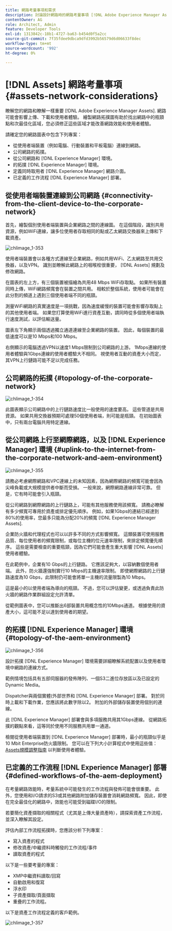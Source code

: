 ```yaml
---
title: 網路考量事項和需求
description: 討論設計網路時的網路考量事項 [!DNL Adobe Experience Manager Assets] 部署。
contentOwner: AG
role: Architect, Admin
feature: Developer Tools
exl-id: 1313842c-18b1-4727-ba63-b454d0f5a2cc
source-git-commit: 7f35fdee9dbca9dfd3992b56579d6d06633f8dec
workflow-type: tm+mt
source-wordcount: '992'
ht-degree: 0%

---
```


# [!DNL Assets] 網路考量事項 {#assets-network-considerations}

瞭解您的網路和瞭解一樣重要 [!DNL Adobe Experience Manager Assets]. 網路可能會影響上傳、下載和使用者體驗。 繪製網路拓撲圖有助於找出網路中的瓶頸點和次最佳化區域，您必須修正這些區域才能改善網路效能和使用者體驗。

請確定您的網路圖表中包含下列專案：

* 從使用者端裝置（例如電腦、行動裝置和平板電腦）連線到網路。
* 公司網路的拓撲。
* 從公司網路和 [!DNL Experience Manager] 環境。
* 的拓撲 [!DNL Experience Manager] 環境。
* 定義同時取用者 [!DNL Experience Manager] 網路介面。
* 已定義的工作流程 [!DNL Experience Manager] 部署。

## 從使用者端裝置連線到公司網路 {#connectivity-from-the-client-device-to-the-corporate-network}

首先，繪製個別使用者端裝置與企業網路之間的連線圖。 在這個階段，識別共用資源，例如WiFi連線，讓多位使用者存取相同的點或乙太網路交換器來上傳和下載資產。

![chlimage_1-353](assets/chlimage_1-353.png)

使用者端裝置會以各種方式連線至企業網路，例如共用WiFi、乙太網路至共用交換器，以及VPN。 識別並瞭解此網路上的咽喉栓很重要， [!DNL Assets] 規劃及修改網路。

在圖表的左上方，有三個裝置被描繪為共用48 Mbps WiFi存取點。 如果所有裝置同時上傳，WiFi網路頻寬會在裝置之間共用。 相較於整個系統，使用者可能會在此分割的頻道上遇到三個使用者端不同的瓶頸。

測量WiFi網路的真實速度是一項挑戰，因為速度緩慢的裝置可能會影響存取點上的其他使用者端。 如果您打算使用WiFi進行資產互動，請同時從多個使用者端執行速度測試，以評估輸送量。

圖表左下角顯示兩個透過獨立通道連線至企業網路的裝置。 因此，每個裝置的最低速度可以是10 Mbps和100 Mbps。

右側顯示的電腦透過VPN以速度1 Mbps限制到公司網路的上游。 1Mbps連線的使用者體驗與1Gbps連線的使用者體驗大不相同。 視使用者互動的資產大小而定，其VPN上行鏈路可能不足以完成任務。

## 公司網路的拓撲 {#topology-of-the-corporate-network}

![chlimage_1-354](assets/chlimage_1-354.png)

此圖表顯示公司網路中的上行鏈路速度比一般使用的速度要高。 這些管道是共用資源。 如果共用交換器預期可處理50個使用者端，則可能是瓶頸。 在初始圖表中，只有兩台電腦共用特定連線。

## 從公司網路上行至網際網路，以及 [!DNL Experience Manager] 環境 {#uplink-to-the-internet-from-the-corporate-network-and-aem-environment}

![chlimage_1-355](assets/chlimage_1-355.png)

請務必考慮網際網路和VPC連線上的未知因素，因為網際網路的頻寬可能會因為尖峰負載或大規模提供者中斷而受損。 一般來說，網際網路連線非常可靠。 但是，它有時可能會引入瓶頸。

從公司網路到網際網路的上行鏈路上，可能有其他服務使用該頻寬。 請務必瞭解有多少頻寬可專用於資產或排定優先順序。 例如，如果1Gbps的連結已經達到80%的使用率，您最多只能為分配20%的頻寬 [!DNL Experience Manager Assets].

企業防火牆和代理程式也可以以許多不同的方式影響頻寬。 這類裝置可使用服務品質、每位使用者的頻寬限制，或每位主機的位元速率限制，來排定頻寬優先順序。 這些是需要檢查的重要瓶頸，因為它們可能會產生重大影響 [!DNL Assets] 使用者體驗。

在此範例中，企業有10 Gbps的上行鏈路。 它應該足夠大，以容納數個使用者端。 此外，防火牆還強制實行10 Mbps的主機速率限制。 即使網際網路的上行鏈路速度為10 Gbps，此限制仍可能會將單一主機的流量限製為10 Mbps。

這是最小的以使用者端為導向的瓶頸。 不過，您可以評估變更，或透過負責此防火牆的網路作業群組設定允許清單。

從範例圖表中，您可以推斷出6部裝置共用概念性的10Mbps通道。 根據使用的資產大小，這可能不足以達到使用者的期望。

## 的拓撲 [!DNL Experience Manager] 環境 {#topology-of-the-aem-environment}

![chlimage_1-356](assets/chlimage_1-356.png)

設計拓撲 [!DNL Experience Manager] 環境需要詳細瞭解系統配置以及使用者環境中網路的連線方式。

範例情境包括具有五部伺服器的發佈陣列、一個S3二進位存放區以及已設定的Dynamic Media。

Dispatcher與兩個實體(外部世界和 [!DNL Experience Manager] 部署。 對於同時上載和下載作業，您應該將此數字除以2。 附加的外部儲存裝置使用個別的連線。

此 [!DNL Experience Manager] 部署會與多項服務共用其1Gbps連線。 從網路拓撲的觀點來看，這等同於使用不同服務共用單一通道。

檢閱從使用者端裝置到 [!DNL Experience Manager] 部署時，最小的瓶頸似乎是10 Mbit Enterprise防火牆限制。 您可以在下列大小計算程式中使用這些值： [Assets規模調整指南](assets-sizing-guide.md) 以判斷使用者體驗。

## 已定義的工作流程 [!DNL Experience Manager] 部署 {#defined-workflows-of-the-aem-deployment}

在考量網路效能時，考量系統中可能發生的工作流程與發佈可能會很重要。 此外，您使用和I/O請求的S3或其他網路附加儲存裝置會消耗網路頻寬。 因此，即使在完全最佳化的網路中，效能也可能受到磁碟I/O的限制。

若要簡化資產擷取的相關程式（尤其是上傳大量資產時），請探索資產工作流程，並深入瞭解其設定。

評估內部工作流程拓撲時，您應該分析下列專案：

* 寫入資產的程式
* 修改資產/中繼資料時觸發的工作流程/事件
* 讀取資產的程式

以下是一些要考量的專案：

* XMP中繼資料讀取/回寫
* 自動啟用和復寫
* 浮水印
* 子資產擷取/頁面擷取
* 重疊的工作流程。

以下是資產工作流程定義的客戶範例。

![chlimage_1-357](assets/chlimage_1-357.png)
